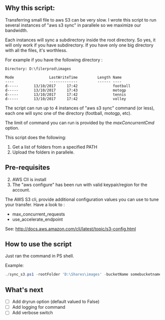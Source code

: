 ## Why this script:

Transferring small file to aws S3 can be very slow. I wrote this script to
run several instances of "aws s3 sync" in parallele so we maximize our bandwidth.

Each instances will sync a subdirectory inside the root directory. So yes, it
will only work if you have subdirectory. If you have only one big directory with
all the files, it's worthless.

For example if you have the following directory :

```
Directory: D:\filerprod\images

Mode                LastWriteTime         Length Name
----                -------------         ------ ----
d-----       13/10/2017     17:42                football
d-----       13/10/2017     17:43                motogp
d-----       13/10/2017     17:42                tennis
d-----       13/10/2017     17:42                volley
```

The script can run up to 4 instances of "aws s3 sync" command (or less), each
one will sync one of the directory (football, motogp, etc).

The limit of command you can run is provided by the *maxConcurrentCmd* option.

This script does the following:

1. Get a list of folders from a specified PATH
3. Upload the folders in parallele.

## Pre-requisites

2. AWS ClI is install
3. The "aws configure" has been run with valid keypair/region for the account.

The AWS S3 cli, provide additional configuration values you can use to tune
your transfer. Have a look to :

  - max_concurrent_requests
  - use_accelerate_endpoint

See: http://docs.aws.amazon.com/cli/latest/topic/s3-config.html

## How to use the script

Just ran the command in PS shell.

Example:
```powershell
./sync_s3.ps1 -rootFolder 'D:\Shares\images' -bucketName somebucketname -maxConcurrentCmd 5
```

## What's next

- [ ] Add dryrun option (default valued to False)
- [ ] Add logging for command
- [ ] Add verbose switch
